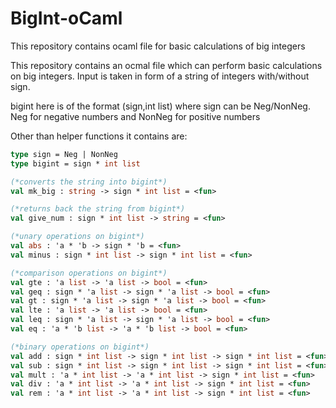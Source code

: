 # BigInt-oCaml
This repository contains ocaml file for basic calculations of big integers

This repository contains an ocmal file which can perform basic calculations on big integers.
Input is taken in form of a string of integers with/without sign.

bigint here is of the format (sign,int list)
where sign can be Neg/NonNeg.
Neg for negative numbers and NonNeg for positive numbers

Other than helper functions it contains are:
```oCaml
type sign = Neg | NonNeg
type bigint = sign * int list

(*converts the string into bigint*)
val mk_big : string -> sign * int list = <fun>

(*returns back the string from bigint*)
val give_num : sign * int list -> string = <fun>

(*unary operations on bigint*)
val abs : 'a * 'b -> sign * 'b = <fun>
val minus : sign * int list -> sign * int list = <fun>

(*comparison operations on bigint*)
val gte : 'a list -> 'a list -> bool = <fun>
val geq : sign * 'a list -> sign * 'a list -> bool = <fun>
val gt : sign * 'a list -> sign * 'a list -> bool = <fun>
val lte : 'a list -> 'a list -> bool = <fun>
val leq : sign * 'a list -> sign * 'a list -> bool = <fun>
val eq : 'a * 'b list -> 'a * 'b list -> bool = <fun>

(*binary operations on bigint*)
val add : sign * int list -> sign * int list -> sign * int list = <fun>
val sub : sign * int list -> sign * int list -> sign * int list = <fun>
val mult : 'a * int list -> 'a * int list -> sign * int list = <fun>
val div : 'a * int list -> 'a * int list -> sign * int list = <fun>
val rem : 'a * int list -> 'a * int list -> sign * int list = <fun>







```
